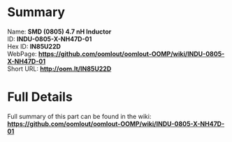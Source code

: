 
Summary
=================
  
Name: __SMD (0805) 4.7 nH Inductor__    
ID: __INDU-0805-X-NH47D-01__   
Hex ID: __IN85U22D__   
WebPage: __https://github.com/oomlout/oomlout-OOMP/wiki/INDU-0805-X-NH47D-01__   
Short URL: __http://oom.lt/IN85U22D__   

Full Details
==========================
Full summary of this part can be found in the wiki:   
__https://github.com/oomlout/oomlout-OOMP/wiki/INDU-0805-X-NH47D-01__    

